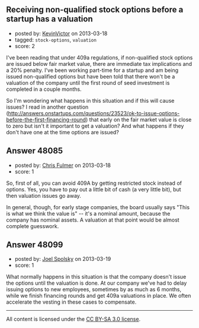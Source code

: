 ## Receiving non-qualified stock options before a startup has a valuation

- posted by: [KevinVictor](https://stackexchange.com/users/-1/25523-kevinvictor) on 2013-03-18
- tagged: `stock-options`, `valuation`
- score: 2

I've been reading that under 409a regulations, if non-qualified stock options are issued below fair market value, there are immediate tax implications and a 20% penalty.  I've been working part-time for a startup and am being issued non-qualified options but have been told that there won't be a valuation of the company until the first round of seed investment is completed in a couple months.

So I'm wondering what happens in this situation and if this will cause issues?  I read in another question (http://answers.onstartups.com/questions/23523/ok-to-issue-options-before-the-first-financing-round) that early on the fair market value is close to zero but isn't it important to get a valuation?  And what happens if they don't have one at the time options are issued?


## Answer 48085

- posted by: [Chris Fulmer](https://stackexchange.com/users/-1/17026-chris-fulmer) on 2013-03-18
- score: 1

So, first of all, you can avoid 409A by getting restricted stock instead of options.  Yes, you have to pay out a little bit of cash (a very little bit), but then valuation issues go away.  

In general, though, for early stage companies, the board usually says "This is what we think the value is" -- it's a nominal amount, because the company has nominal assets.  A valuation at that point would be almost complete guesswork.


## Answer 48099

- posted by: [Joel Spolsky](https://stackexchange.com/users/-1/4335-joel-spolsky) on 2013-03-19
- score: 1

What normally happens in this situation is that the company doesn't issue the options until the valuation is done. At our company we've had to delay issuing options to new employees, sometimes by as much as 6 months, while we finish financing rounds and get 409a valuations in place. We often accelerate the vesting in these cases to compensate.



---

All content is licensed under the [CC BY-SA 3.0 license](https://creativecommons.org/licenses/by-sa/3.0/).

